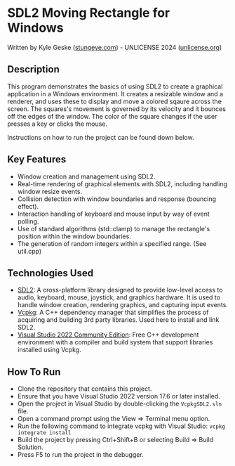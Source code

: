 # SDL2 Moving Rectangle for Windows

Written by Kyle Geske ([stungeye.com](https://stungeye.com)) - UNLICENSE 2024 ([unlicense.org](https://unlicense.org))

## Description

This program demonstrates the basics of using SDL2 to create a graphical application in a Windows environment. It creates a resizable window and a renderer, and uses these to display and move a colored sqaure across the screen. The squares's movement is governed by its velocity and it bounces off the edges of the window. The color of the square changes if the user presses a key or clicks the mouse. 

Instructions on how to run the project can be found down below.

## Key Features

- Window creation and management using SDL2.
- Real-time rendering of graphical elements with SDL2, including handling window resize events.
- Collision detection with window boundaries and response (bouncing effect).
- Interaction handling of keyboard and mouse input by way of event polling. 
- Use of standard algorithms (std::clamp) to manage the rectangle's position within the window boundaries.
- The generation of random integers within a specified range. (See util.cpp)

## Technologies Used

- [SDL2](https://www.libsdl.org): A cross-platform library designed to provide low-level access to audio, keyboard, mouse, joystick, and graphics hardware. It is used to handle window creation, rendering graphics, and capturing input events.
- [Vcpkg](https://vcpkg.io): A C++ dependency manager that simplifies the process of acquiring and building 3rd party libraries. Used here to install and link SDL2.
- [Visual Studio 2022 Community Edition](https://visualstudio.microsoft.com/vs/community/): Free C++ development environment with a compiler and build system that support libraries installed using Vcpkg.

## How To Run

- Clone the repository that contains this project.
- Ensure that you have Visual Studio 2022 version 17.6 or later installed.
- Open the project in Visual Studio by double-clicking the `VcpkgSDL2.sln` file.
- Open a command prompt using the View => Terminal menu option.
- Run the following command to integrate vcpkg with Visual Studio: `vcpkg integrate install`
- Build the project by pressing Ctrl+Shift+B or selecting Build => Build Solution.
- Press F5 to run the project in the debugger.

